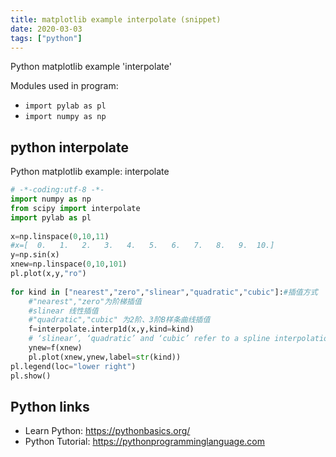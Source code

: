 ```yaml
---
title: matplotlib example interpolate (snippet)
date: 2020-03-03
tags: ["python"]
---
```

Python matplotlib example 'interpolate'


Modules used in program: 
* `import pylab as pl  `
* `import numpy as np  `

## python interpolate

Python matplotlib example: interpolate

```python
# -*-coding:utf-8 -*-  
import numpy as np  
from scipy import interpolate  
import pylab as pl  
  
x=np.linspace(0,10,11)  
#x=[  0.   1.   2.   3.   4.   5.   6.   7.   8.   9.  10.]  
y=np.sin(x)  
xnew=np.linspace(0,10,101)  
pl.plot(x,y,"ro")  
  
for kind in ["nearest","zero","slinear","quadratic","cubic"]:#插值方式  
    #"nearest","zero"为阶梯插值  
    #slinear 线性插值  
    #"quadratic","cubic" 为2阶、3阶B样条曲线插值  
    f=interpolate.interp1d(x,y,kind=kind)  
    # ‘slinear’, ‘quadratic’ and ‘cubic’ refer to a spline interpolation of first, second or third order)  
    ynew=f(xnew)  
    pl.plot(xnew,ynew,label=str(kind))  
pl.legend(loc="lower right")  
pl.show()  

```

## Python links

- Learn Python: https://pythonbasics.org/
- Python Tutorial: https://pythonprogramminglanguage.com
